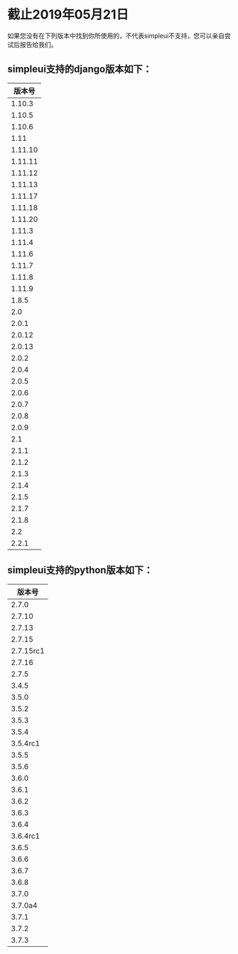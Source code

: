 # 截止2019年05月21日

如果您没有在下列版本中找到你所使用的，不代表simpleui不支持，您可以亲自尝试后报告给我们。

## simpleui支持的django版本如下：

|版本号|
|------|
|1.10.3|
|1.10.5|
|1.10.6|
|1.11|
|1.11.10|
|1.11.11|
|1.11.12|
|1.11.13|
|1.11.17|
|1.11.18|
|1.11.20|
|1.11.3|
|1.11.4|
|1.11.6|
|1.11.7|
|1.11.8|
|1.11.9|
|1.8.5|
|2.0|
|2.0.1|
|2.0.12|
|2.0.13|
|2.0.2|
|2.0.4|
|2.0.5|
|2.0.6|
|2.0.7|
|2.0.8|
|2.0.9|
|2.1|
|2.1.1|
|2.1.2|
|2.1.3|
|2.1.4|
|2.1.5|
|2.1.7|
|2.1.8|
|2.2|
|2.2.1|

## simpleui支持的python版本如下：

|版本号|
|------|
|2.7.0|
|2.7.10|
|2.7.13|
|2.7.15|
|2.7.15rc1|
|2.7.16|
|2.7.5|
|3.4.5|
|3.5.0|
|3.5.2|
|3.5.3|
|3.5.4|
|3.5.4rc1|
|3.5.5|
|3.5.6|
|3.6.0|
|3.6.1|
|3.6.2|
|3.6.3|
|3.6.4|
|3.6.4rc1|
|3.6.5|
|3.6.6|
|3.6.7|
|3.6.8|
|3.7.0|
|3.7.0a4|
|3.7.1|
|3.7.2|
|3.7.3|
